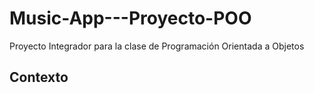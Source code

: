 # Music-App---Proyecto-POO
Proyecto Integrador para la clase de Programación Orientada a Objetos

## Contexto

